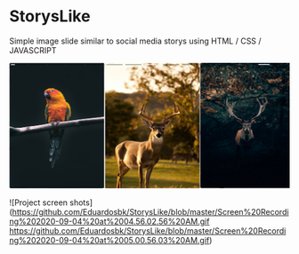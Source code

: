 # StorysLike
Simple image slide similar to social media storys using HTML / CSS / JAVASCRIPT

![Project screen shots](https://github.com/Eduardosbk/StorysLike/blob/master/print.jpg)

![Project screen shots](https://github.com/Eduardosbk/StorysLike/blob/master/Screen%20Recording%202020-09-04%20at%2004.56.02.56%20AM.gif https://github.com/Eduardosbk/StorysLike/blob/master/Screen%20Recording%202020-09-04%20at%2005.00.56.03%20AM.gif)
